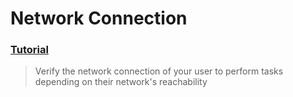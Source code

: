 # Network Connection
### [Tutorial](https://designcode.io/swiftui-advanced-handbook-network-connection)
> Verify the network connection of your user to perform tasks depending on their network's reachability
